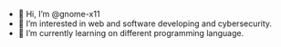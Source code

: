 - 👋 Hi, I’m @gnome-x11
- 👀 I’m interested in web and software developing and cybersecurity.
- 🌱 I’m currently learning on different programming language.


<!---
gnome-x11/gnome-x11 is a ✨ special ✨ repository because its `README.md` (this file) appears on your GitHub profile.
You can click the Preview link to take a look at your changes.
--->
